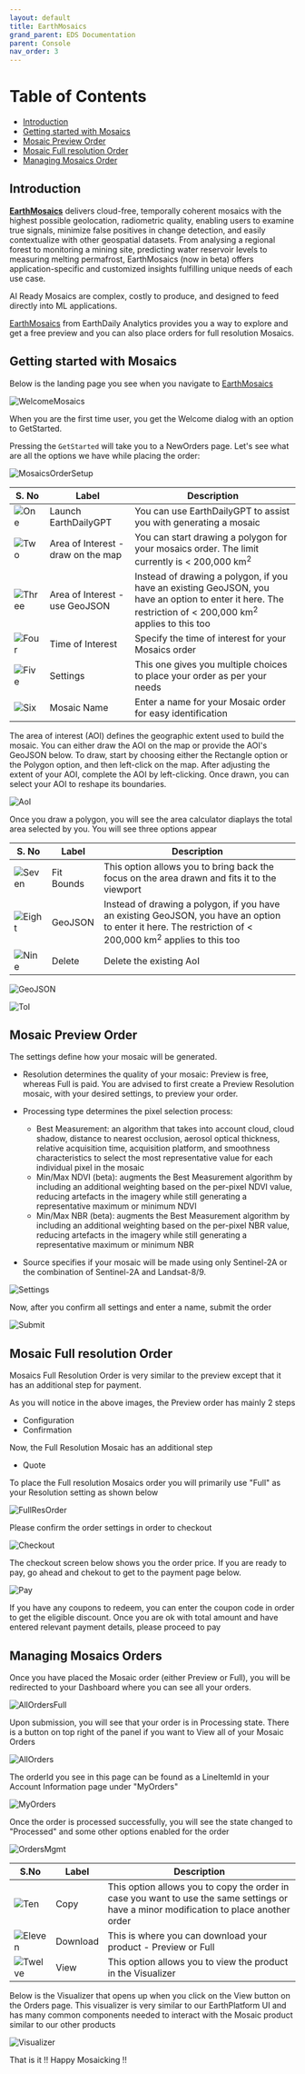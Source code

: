 ```yaml
---
layout: default
title: EarthMosaics
grand_parent: EDS Documentation
parent: Console
nav_order: 3
---
```


# Table of Contents
* [Introduction](#introduction)
* [Getting started with Mosaics](#getting-started-with-mosaics)
* [Mosaic Preview Order](#mosaic-preview-order)
* [Mosaic Full resolution Order](#mosaic-full-resolution-order)
* [Managing Mosaics Order](#managing-mosaics-orders)

## Introduction
[**EarthMosaics**](https://console.earthdaily.com/mosaics) delivers cloud-free, temporally coherent mosaics with ​the highest possible geolocation, radiometric ​quality, enabling users to examine true signals, minimize false positives in change detection, and easily contextualize with other geospatial datasets. From analysing a regional forest to monitoring a mining site, predicting water reservoir levels to measuring melting permafrost, EarthMosaics (now in beta) offers application-specific and customized insights fulfilling unique needs of each use case.

AI Ready Mosaics are complex, costly to produce, and designed to feed directly into ML applications​.

[EarthMosaics](https://console.earthdaily.com/mosaics)  from EarthDaily Analytics provides you a way to explore and get a free preview and you can also place orders for full resolution Mosaics. 

## Getting started with Mosaics

Below is the landing page you see when you navigate to [EarthMosaics](https://console.earthdaily.com/mosaics)

![WelcomeMosaics](../Images/EarthMosaicsUI/WelcometoMosaic.png)

When you are the first time user, you get the Welcome dialog with an option to GetStarted.

Pressing the `GetStarted` will take you to a NewOrders page. Let's see what are all the options we have while placing the order:

![MosaicsOrderSetup](../Images/EarthMosaicsUI/MosaicOrderSetup.png)

| S. No     | Label     | Description       |
|-----------|-----------|-------------------|
| ![One](../Images/NumberLabels/One.png)  | Launch EarthDailyGPT | You can use EarthDailyGPT to assist you with generating a mosaic   |
| ![Two](../Images/NumberLabels/Two.png)  | Area of Interest - draw on the map | You can start drawing a polygon for your mosaics order. The limit currently is < 200,000 km<sup>2</sup>   |
| ![Three](../Images/NumberLabels/Three.png) | Area of Interest - use GeoJSON | Instead of drawing a polygon, if you have an existing GeoJSON, you have an option to enter it here. The restriction of < 200,000 km<sup>2</sup> applies to this too |
|![Four](../Images/NumberLabels/Four.png) | Time of Interest | Specify the time of interest for your Mosaics order |
| ![Five](../Images/NumberLabels/Five.png) | Settings | This one gives you multiple choices to place your order as per your needs|
| ![Six](../Images/NumberLabels/Six.png) | Mosaic Name | Enter a name for your Mosaic order for easy identification|

The area of interest (AOI) defines the geographic extent used to build the mosaic. You can either draw the AOI on the map or provide the AOI's GeoJSON below. To draw, start by choosing either the Rectangle option or the Polygon option, and then left-click on the map. After adjusting the extent of your AOI, complete the AOI by left-clicking. Once drawn, you can select your AOI to reshape its boundaries.

![AoI](../Images/EarthMosaicsUI/AoI.png)

Once you draw a polygon, you will see the area calculator diaplays the total area selected by you. You will see three options appear 

| S. No     | Label     | Description       |
|-----------|-----------|-------------------|
| ![Seven](../Images/NumberLabels/Seven.png) | Fit Bounds | This option allows you to bring back the focus on the area drawn and fits it to the viewport    |
| ![Eight](../Images/NumberLabels/Eight.png) | GeoJSON | Instead of drawing a polygon, if you have an existing GeoJSON, you have an option to enter it here. The restriction of < 200,000 km<sup>2</sup> applies to this too |
| ![Nine](../Images/NumberLabels/Nine.png) | Delete | Delete the existing AoI |

![GeoJSON](../Images/EarthMosaicsUI/GeoJSON.png)

![ToI](../Images/EarthMosaicsUI/ToI.png)

## Mosaic Preview Order
The settings define how your mosaic will be generated. 
* Resolution determines the quality of your mosaic: Preview is free, whereas Full is paid. You are advised to first create a Preview Resolution mosaic, with your desired settings, to preview your order. 
* Processing type determines the pixel selection process: 
    * Best Measurement: an algorithm that takes into account cloud, cloud shadow, distance to nearest occlusion, aerosol optical thickness, relative acquisition time, acquisition platform, and smoothness characteristics to select the most representative value for each individual pixel in the mosaic
    * Min/Max NDVI (beta): augments the Best Measurement algorithm by including an additional weighting based on the per-pixel NDVI value, reducing artefacts in the imagery while still generating a representative maximum or minimum NDVI
    * Min/Max NBR (beta): augments the Best Measurement algorithm by including an additional weighting based on the per-pixel NBR value, reducing artefacts in the imagery while still generating a representative maximum or minimum NBR

* Source specifies if your mosaic will be made using only Sentinel-2A or the combination of Sentinel-2A and Landsat-8/9.

![Settings](../Images/EarthMosaicsUI/Settings.png)

Now, after you confirm all settings and enter a name, submit the order

![Submit](../Images/EarthMosaicsUI/Submit.png)

## Mosaic Full resolution Order

Mosaics Full Resolution Order is very similar to the preview except that it has an additional step for payment.

As you will notice in the above images, the Preview order has mainly 2 steps
* Configuration
* Confirmation

Now, the Full Resolution Mosaic has an additional step 
* Quote

To place the Full resolution Mosaics order you will primarily use "Full" as your Resolution setting as shown below

![FullResOrder](../Images/EarthMosaicsUI/FullResOrder.png)

Please confirm the order settings in order to checkout

![Checkout](../Images/EarthMosaicsUI/Checkout.png)

The checkout screen below shows you the order price. If you are ready to pay, go ahead and chekout to get to the payment page below.

![Pay](../Images/EarthMosaicsUI/Pay.png)

If you have any coupons to redeem, you can enter the coupon code in order to get the eligible discount. Once you are ok with total amount and have entered relevant payment details, please proceed to pay

## Managing Mosaics Orders

Once you have placed the Mosaic order (either Preview or Full), you will be redirected to your Dashboard where you can see all your orders.

![AllOrdersFull](../Images/EarthMosaicsUI/AllOrdersFull.png)

Upon submission, you will see that your order is in Processing state. There is a button on top right of the panel if you want to View all of your Mosaic Orders


![AllOrders](../Images/EarthMosaicsUI/AllOrders.png)

The orderId you see in this page can be found as a LineItemId in your Account Information page under "MyOrders"

![MyOrders](../Images/EarthMosaicsUI/MyOrders.png)

Once the order is processed successfully, you will see the state changed to "Processed" and some other options enabled for the order

![OrdersMgmt](../Images/EarthMosaicsUI/OrdersMgmt.png)


| S.No        | Label     | Description       |
|--------------|-----------|-------------------|
| ![Ten](../Images/NumberLabels/Ten.png) | Copy | This option allows you to copy the order in case you want to use the same settings or have a minor modification to place another order     |
| ![Eleven](../Images/NumberLabels/Eleven.png) | Download | This is where you can download your product - Preview or Full |
| ![Twelve](../Images/NumberLabels/Twelve.png) | View | This option allows you to view the product in the Visualizer  |

Below is the Visualizer that opens up when you click on the View button on the Orders page. This visualizer is very similar to our EarthPlatform UI and has many common components needed to interact with the Mosaic product similar to our other products

![Visualizer](../Images/EarthMosaicsUI/Visualizer.png)

That is it !! Happy Mosaicking !! 
